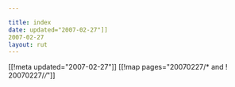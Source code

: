```yaml
---

title: index
date: updated="2007-02-27"]]
2007-02-27
layout: rut
---
```


[[!meta updated="2007-02-27"]]
[[!map pages="20070227/* and ! 20070227/*/*"]]
